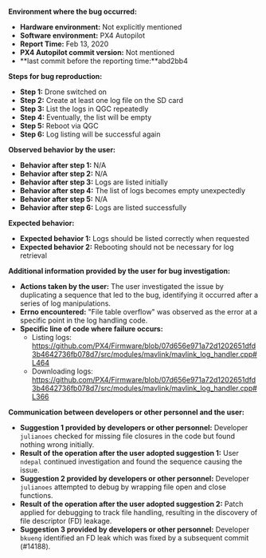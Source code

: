 **Environment where the bug occurred:**

- **Hardware environment:** Not explicitly mentioned
- **Software environment:** PX4 Autopilot
- **Report Time:** Feb 13, 2020
- **PX4 Autopilot commit version:** Not mentioned
- **last commit before the reporting time:**abd2bb4

**Steps for bug reproduction:**

- **Step 1:** Drone switched on
- **Step 2:** Create at least one log file on the SD card
- **Step 3:** List the logs in QGC repeatedly
- **Step 4:** Eventually, the list will be empty
- **Step 5:** Reboot via QGC
- **Step 6:** Log listing will be successful again

**Observed behavior by the user:**

- **Behavior after step 1:** N/A
- **Behavior after step 2:** N/A
- **Behavior after step 3:** Logs are listed initially
- **Behavior after step 4:** The list of logs becomes empty unexpectedly
- **Behavior after step 5:** N/A
- **Behavior after step 6:** Logs are listed successfully

**Expected behavior:**

- **Expected behavior 1:** Logs should be listed correctly when requested
- **Expected behavior 2:** Rebooting should not be necessary for log retrieval

**Additional information provided by the user for bug investigation:**

- **Actions taken by the user:** The user investigated the issue by duplicating a sequence that led to the bug, identifying it occurred after a series of log manipulations.
- **Errno encountered:** "File table overflow" was observed as the error at a specific point in the log handling code.
- **Specific line of code where failure occurs:** 
  - Listing logs: https://github.com/PX4/Firmware/blob/07d656e971a72d1202651dfd3b4642736fb078d7/src/modules/mavlink/mavlink_log_handler.cpp#L464
  - Downloading logs: https://github.com/PX4/Firmware/blob/07d656e971a72d1202651dfd3b4642736fb078d7/src/modules/mavlink/mavlink_log_handler.cpp#L366

**Communication between developers or other personnel and the user:**

- **Suggestion 1 provided by developers or other personnel:** Developer `julianoes` checked for missing file closures in the code but found nothing wrong initially.
- **Result of the operation after the user adopted suggestion 1:** User `ndepal` continued investigation and found the sequence causing the issue.
- **Suggestion 2 provided by developers or other personnel:** Developer `julianoes` attempted to debug by wrapping file open and close functions.
- **Result of the operation after the user adopted suggestion 2:** Patch applied for debugging to track file handling, resulting in the discovery of file descriptor (FD) leakage.
- **Suggestion 3 provided by developers or other personnel:** Developer `bkueng` identified an FD leak which was fixed by a subsequent commit (#14188).
